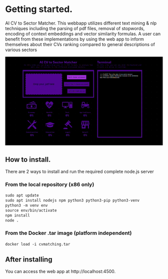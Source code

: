# Getting started.

AI CV to Sector Matcher.
This webbapp utilizes different text mining & nlp techniques including the parsing of pdf files, removal of stopwords, encoding of context embeddings and vector similarity formulas. A user can benefit from these implementations by using the web app to inform themselves about their CVs ranking compared to general descriptions of various sectors

![Demo gif](files/demo.gif)

## How to install.
There are 2 ways to install and run the required complete node.js server

### From the local repository (x86 only)

```
sudo apt update
sudo apt install nodejs npm python3 python3-pip python3-venv
python3 -m venv env
source env/bin/activate
npm install
node .
```

### From the Docker .tar image (platform independent)
```
docker load -i cvmatching.tar
```

## After installing
You can access the web app at http://localhost:4500.